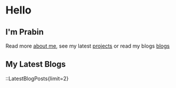 # Hello

## I'm Prabin

Read more [about me](/about), see my latest [projects](/projects) or read my blogs [blogs](/blog)

## My Latest Blogs

::LatestBlogPosts{limit=2}
